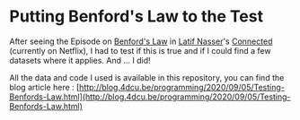 # Putting Benford's Law to the Test

After seeing the Episode on [Benford's Law](https://en.wikipedia.org/wiki/Benford%27s_law) in [Latif Nasser](https://twitter.com/latifnasser)'s 
[Connected](https://www.imdb.com/title/tt12753692/?ref_=fn_al_tt_2) (currently on Netflix), I had to test if this is true and if
I could find a few datasets where it applies. And ... I did! 

All the data and code I used is available in this repository, you can find the blog article here : [http://blog.4dcu.be/programming/2020/09/05/Testing-Benfords-Law.html](http://blog.4dcu.be/programming/2020/09/05/Testing-Benfords-Law.html)
